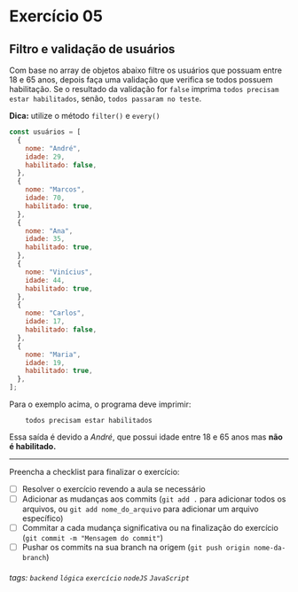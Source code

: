 # Exercício 05

## Filtro e validação de usuários

Com base no array de objetos abaixo filtre os usuários que possuam entre 18 e 65 anos, depois faça uma validação que verifica se todos possuem habilitação. Se o resultado da validação for `false` imprima `todos precisam estar habilitados`, senão, `todos passaram no teste`.

**Dica:** utilize o método `filter()` e `every()`

```javascript
const usuários = [
  {
    nome: "André",
    idade: 29,
    habilitado: false,
  },
  {
    nome: "Marcos",
    idade: 70,
    habilitado: true,
  },
  {
    nome: "Ana",
    idade: 35,
    habilitado: true,
  },
  {
    nome: "Vinícius",
    idade: 44,
    habilitado: true,
  },
  {
    nome: "Carlos",
    idade: 17,
    habilitado: false,
  },
  {
    nome: "Maria",
    idade: 19,
    habilitado: true,
  },
];
```

Para o exemplo acima, o programa deve imprimir:

```
    todos precisam estar habilitados
```

Essa saída é devido a _André_, que possui idade entre 18 e 65 anos mas **não é habilitado.**


---

Preencha a checklist para finalizar o exercício:

- [ ] Resolver o exercício revendo a aula se necessário
- [ ] Adicionar as mudanças aos commits (`git add .` para adicionar todos os arquivos, ou `git add nome_do_arquivo` para adicionar um arquivo específico)
- [ ] Commitar a cada mudança significativa ou na finalização do exercício (`git commit -m "Mensagem do commit"`)
- [ ] Pushar os commits na sua branch na origem (`git push origin nome-da-branch`)

###### tags: `backend` `lógica` `exercício` `nodeJS` `JavaScript`
